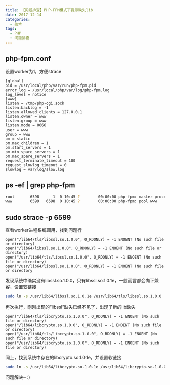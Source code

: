 ```yaml
---
title: 【问题排查】PHP-FPM模式下提示缺失lib
date: 2017-12-14
categories:
  - 技术
tags: 
  - PHP 
  - 问题排查
---
```


## php-fpm.conf

设置worker为1，方便strace

```vim
[global]
pid = /usr/local/php/var/run/php-fpm.pid
error_log = /usr/local/php/var/log/php-fpm.log
log_level = notice
[www]
listen = /tmp/php-cgi.sock
listen.backlog = -1
listen.allowed_clients = 127.0.0.1
listen.owner = www
listen.group = www
listen.mode = 0666
user = www
group = www
pm = static
pm.max_children = 1
pm.start_servers = 1
pm.min_spare_servers = 1
pm.max_spare_servers = 1
request_terminate_timeout = 100
request_slowlog_timeout = 0
slowlog = var/log/slow.log
```
## ps -ef | grep php-fpm

```bash
root       6598      1  0 10:45 ?        00:00:00 php-fpm: master process (/usr/local/php/etc/php-fpm.conf)                                                                    
www        6599   6598  0 10:45 ?        00:00:00 php-fpm: pool www

```

## sudo strace -p 6599

查看worker进程系统调用，找到问题行

```vim
open("/lib64/tls/libssl.so.1.0.0", O_RDONLY) = -1 ENOENT (No such file or directory) 
open("/lib64/libssl.so.1.0.0", O_RDONLY) = -1 ENOENT (No such file or directory) 
open("/usr/lib64/tls/libssl.so.1.0.0", O_RDONLY) = -1 ENOENT (No such file or directory) 
open("/usr/lib64/libssl.so.1.0.0", O_RDONLY) = -1 ENOENT (No such file or directory
```

发现系统中确实没有libssl.so.1.0.0，只有libssl.so.1.0.1e，一般而言都会向下兼容，设置软链接

```bash
sudo ln -s /usr/lib64/libssl.so.1.0.1e /usr/lib64/tls/libssl.so.1.0.0
```

再次执行，刚刚出现的“libssl”缺失已经不见了，出现了新的lib缺失

```vim
open("/lib64/tls/libcrypto.so.1.0.0", O_RDONLY) = -1 ENOENT (No such file or directory)
open("/lib64/libcrypto.so.1.0.0", O_RDONLY) = -1 ENOENT (No such file or directory)
open("/usr/lib64/tls/libcrypto.so.1.0.0", O_RDONLY) = -1 ENOENT (No such file or directory)
open("/usr/lib64/libcrypto.so.1.0.0", O_RDONLY) = -1 ENOENT (No such file or directory)
```

同上，找到系统中存在的libcrypto.so.1.0.1e，并设置软链接

```bash
sudo ln -s /usr/lib64/libcrypto.so.1.0.1e /usr/lib64/libcrypto.so.1.0.0
```

问题解决~ :)